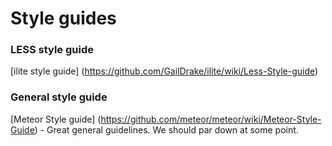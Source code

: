 # Style guides

### LESS style guide
[ilite style guide] (https://github.com/GailDrake/ilite/wiki/Less-Style-guide)

### General style guide
[Meteor Style guide] (https://github.com/meteor/meteor/wiki/Meteor-Style-Guide) - Great general guidelines. We should par down at some point.
